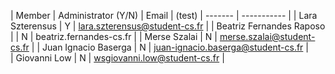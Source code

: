 | Member    | Administrator (Y/N) | Email
| (test) | ------- | ----------- |
| Lara Szterensus  | Y | lara.szterensus@student-cs.fr |
| Beatriz Fernandes Raposo | | N | beatriz.fernandes-cs.fr |
| Merse Szalai  | N | merse.szalai@student-cs.fr |
| Juan Ignacio Baserga  | N | juan-ignacio.baserga@student-cs.fr |\
| Giovanni Low | N | wsgiovanni.low@student-cs.fr |
